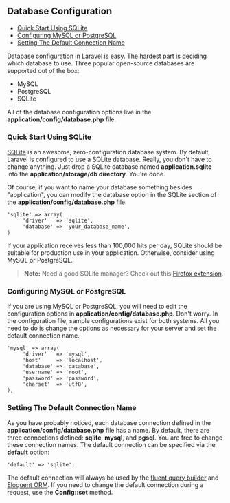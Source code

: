 ## Database Configuration

- [Quick Start Using SQLite](#quick)
- [Configuring MySQL or PostgreSQL](#server)
- [Setting The Default Connection Name](#default)

Database configuration in Laravel is easy. The hardest part is deciding which database to use. Three popular open-source databases are supported out of the box:

- MySQL
- PostgreSQL
- SQLite

All of the database configuration options live in the **application/config/database.php** file.

<a name="quick"></a>
### Quick Start Using SQLite

[SQLite](http://sqlite.org) is an awesome, zero-configuration database system. By default, Laravel is configured to use a SQLite database. Really, you don't have to change anything. Just drop a SQLite database named **application.sqlite** into the **application/storage/db directory**. You're done.

Of course, if you want to name your database something besides "application", you can modify the database option in the SQLite section of the **application/config/database.php** file:

	'sqlite' => array(
	     'driver'   => 'sqlite',
	     'database' => 'your_database_name',
	)

If your application receives less than 100,000 hits per day, SQLite should be suitable for production use in your application. Otherwise, consider using MySQL or PostgreSQL.

> **Note:** Need a good SQLite manager? Check out this [Firefox extension](https://addons.mozilla.org/en-US/firefox/addon/sqlite-manager/).

<a name="server"></a>
### Configuring MySQL or PostgreSQL

If you are using MySQL or PostgreSQL, you will need to edit the configuration options in **application/config/database.php**. Don't worry. In the configuration file, sample configurations exist for both systems. All you need to do is change the options as necessary for your server and set the default connection name.

	'mysql' => array(
	     'driver'   => 'mysql',
	     'host'     => 'localhost',
	     'database' => 'database',
	     'username' => 'root',
	     'password' => 'password',
	     'charset'  => 'utf8',
	),

<a name="default"></a>
### Setting The Default Connection Name

As you have probably noticed, each database connection defined in the **application/config/database.php** file has a name. By default, there are three connections defined: **sqlite**, **mysql**, and **pgsql**. You are free to change these connection names. The default connection can be specified via the **default** option:

	'default' => 'sqlite';

The default connection will always be used by the [fluent query builder](/docs/database/query) and [Eloquent ORM](/docs/database/eloquent). If you need to change the default connection during a request, use the **Config::set** method.